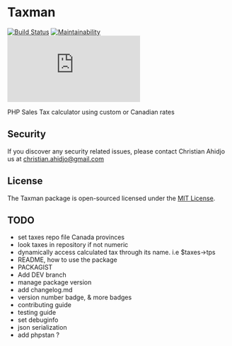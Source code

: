# Taxman
[![Build Status](https://travis-ci.org/chriys/Taxman.svg?branch=master)](https://travis-ci.org/chriys/Taxman)
[![Maintainability](https://api.codeclimate.com/v1/badges/82f1863574f6c8753c85/maintainability)](https://codeclimate.com/github/chriys/Taxman/maintainability)
[![Only 32 Kb](https://badge-size.herokuapp.com/Naereen/StrapDown.js/master/strapdown.min.js)](https://github.com/Naereen/StrapDown.js/blob/master/strapdown.min.js)


PHP Sales Tax calculator using custom or Canadian rates

## Security
If you discover any security related issues, please contact Christian Ahidjo us at christian.ahidjo@gmail.com

## License
The Taxman package is open-sourced licensed under the [MIT License](License).

## TODO 
- set taxes repo file Canada provinces
- look taxes in repository if not numeric
- dynamically access calculated tax through its name. i.e $taxes->tps
- README, how to use the package
- PACKAGIST
- Add DEV branch
- manage package version
- add changelog.md
- version number badge, & more badges
- contributing guide
- testing guide
- set debuginfo
- json serialization
- add phpstan ?